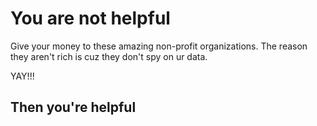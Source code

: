 # You are not helpful

Give your money to these amazing non-profit organizations.
The reason they aren't rich is cuz they don't spy on ur data.

YAY!!!
## Then you're helpful
